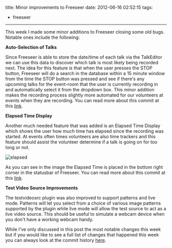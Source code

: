 title: Minor improvements to Freeseer
date: 2012-06-16 02:52:15
tags:
- freeseer
---
This week I made some minor additions to Freeseer closing some old bugs. Notable ones include the following:

**Auto-Selection of Talks**

Since Freeseer is able to store the date/time of each talk via the TalkEditor we can use this data to discover which talk is most likely being recorded next. The idea for this feature is that when the user presses the STOP button, Freeseer will do a search in the database within a 15 minute window from the time the STOP button was pressed and see if there's any upcoming talks for the event-room that the user is currently recording in and automatically select it from the dropdown box. This minor addition makes the recording process slightly more automated for our volunteers at events when they are recording. You can read more about this commit at this <a href="http://github.com/Freeseer/freeseer/commit/06d14c57645917da963c924cd23c66717583ef2d">link</a>.

**Elapsed Time Display**

Another much needed feature that was added is an Elapsed Time Display which shows the user how much time has elapsed since the recording was started. At events often times volunteers are also time trackers and this feature should assist the volunteer determine if a talk is going on for too long or not.

![elapsed](elapsed.png)

As you can see in the image the Elapsed Time is placed in the bottom right corner in the statusbar of Freeseer. You can read more about this commit at this [link](http://github.com/Freeseer/freeseer/commit/fe8523de1a69ed794b36203b21f0b9f2c2355e5f).

**Test Video Source Improvements**

The testvideosrc plugin was also improved to support patterns and live mode. Patterns will let you select from a choice of various image patterns supported by the plugin while live mode will allow the test source to act as a live video source. This should be useful to simulate a webcam device when you don't have a working webcam handy.

While I've only discussed in this post the most notable changes this week but if you would like to see a full list of changes that happened this week you can always look at the commit history [here](https://github.com/Freeseer/freeseer/commits/experimental).
